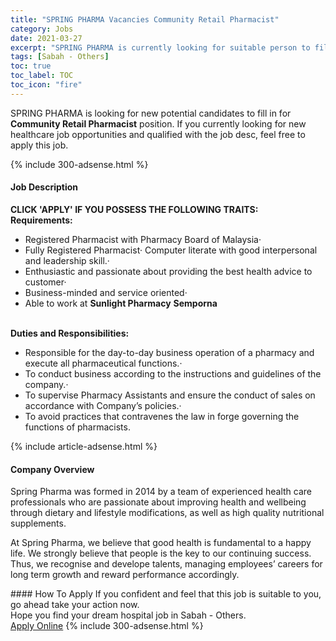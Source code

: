 ```yaml
---
title: "SPRING PHARMA Vacancies Community Retail Pharmacist" 
category: Jobs 
date: 2021-03-27 
excerpt: "SPRING PHARMA is currently looking for suitable person to fill in the Community Retail Pharmacist which positioned at Sabah - Others" 
tags: [Sabah - Others] 
toc: true 
toc_label: TOC 
toc_icon: "fire" 
--- 
```


<p>SPRING PHARMA is looking for new potential candidates to fill in for <b>Community Retail Pharmacist</b> position. If you currently looking for new healthcare job opportunities and qualified with the job desc, feel free to apply this job.
</p>{% include 300-adsense.html %} 
<div><div><h4>Job Description</h4></div><div><div><span><div><div><strong>CLICK 'APPLY' IF YOU POSSESS THE FOLLOWING TRAITS:</strong><br><strong>Requirements:</strong><ul><li>Registered Pharmacist with Pharmacy Board of Malaysia&#183;</li><li>Fully Registered Pharmacist&#183;&#160;Computer literate with good interpersonal and leadership skill.&#183;</li><li>Enthusiastic and passionate&#160;about providing the best health advice to customer&#183;&#160;</li><li>Business-minded and service oriented&#183;&#160;</li><li>Able to work at <strong>Sunlight Pharmacy</strong> <strong>Semporna</strong></li></ul><br><strong>Duties and Responsibilities:</strong><ul><li>Responsible for the day-to-day business operation of a pharmacy and execute all pharmaceutical functions.&#183;&#160;</li><li>To conduct business according to the instructions and guidelines of the company.&#183;&#160;</li><li>To supervise Pharmacy Assistants and ensure the conduct of sales on accordance with Company&#8217;s policies.&#183;&#160;</li><li>To avoid practices that contravenes the law in forge governing the functions of pharmacists.</li></ul></div></div></span></div></div></div> 
{% include article-adsense.html %} 
<div><div><h4>Company Overview</h4></div><div><div><span><div><p>Spring Pharma&#160;was formed in 2014 by a team of experienced health care professionals who are passionate about improving health and wellbeing through dietary and lifestyle modifications, as well as high quality nutritional supplements.</p><p>At Spring Pharma, we believe that good health is fundamental to a happy life. We strongly believe that people is the key to our continuing success. Thus, we recognise and develope talents, managing employees&#8217; careers for long term growth and reward performance accordingly.</p></div></span></div></div></div> 
#### How To Apply 
If you confident and feel that this job is suitable to you, go ahead take your action now. <br/> 
Hope you find your dream hospital job in Sabah - Others. <br/> 
<a href="https://www.jobstreet.com.my/en/job/community-retail-pharmacist-4494115?jobId=jobstreet-my-job-4494115" class="btn btn--warning" target="_blank" rel="nofollow noopenner">Apply Online</a> 
{% include 300-adsense.html %} 